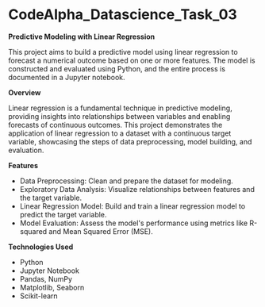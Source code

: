 # CodeAlpha_Datascience_Task_03
**Predictive Modeling with Linear Regression**

This project aims to build a predictive model using linear regression to forecast a numerical outcome based on one or more features. The model is constructed and evaluated using Python, and the entire process is documented in a Jupyter notebook.

**Overview**

Linear regression is a fundamental technique in predictive modeling, providing insights into relationships between variables and enabling forecasts of continuous outcomes. This project demonstrates the application of linear regression to a dataset with a continuous target variable, showcasing the steps of data preprocessing, model building, and evaluation.

**Features**

* Data Preprocessing: Clean and prepare the dataset for modeling.
* Exploratory Data Analysis: Visualize relationships between features and the target variable.
* Linear Regression Model: Build and train a linear regression model to predict the target variable.
* Model Evaluation: Assess the model's performance using metrics like R-squared and Mean Squared Error (MSE).
  
**Technologies Used**
  
* Python
* Jupyter Notebook
* Pandas, NumPy
* Matplotlib, Seaborn
* Scikit-learn
